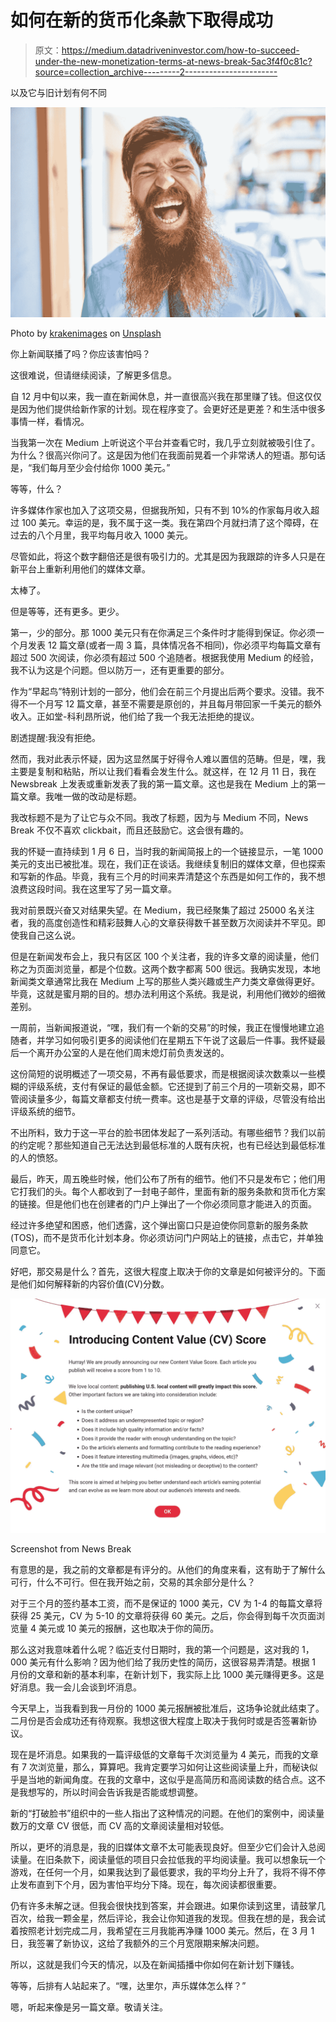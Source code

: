 # 如何在新的货币化条款下取得成功

> 原文：<https://medium.datadriveninvestor.com/how-to-succeed-under-the-new-monetization-terms-at-news-break-5ac3f4f0c81c?source=collection_archive---------2----------------------->

以及它与旧计划有何不同

![](img/b2438f5da8ee27cc98689a72b9cefa4e.png)

Photo by [krakenimages](https://unsplash.com/@krakenimages?utm_source=medium&utm_medium=referral) on [Unsplash](https://unsplash.com?utm_source=medium&utm_medium=referral)

你上新闻联播了吗？你应该害怕吗？

这很难说，但请继续阅读，了解更多信息。

自 12 月中旬以来，我一直在新闻休息，并一直很高兴我在那里赚了钱。但这仅仅是因为他们提供给新作家的计划。现在程序变了。会更好还是更差？和生活中很多事情一样，看情况。

当我第一次在 Medium 上听说这个平台并查看它时，我几乎立刻就被吸引住了。为什么？很高兴你问了。这是因为他们在我面前晃着一个非常诱人的短语。那句话是，“我们每月至少会付给你 1000 美元。”

等等，什么？

许多媒体作家也加入了这项交易，但据我所知，只有不到 10%的作家每月收入超过 100 美元。幸运的是，我不属于这一类。我在第四个月就扫清了这个障碍，在过去的八个月里，我平均每月收入 1000 美元。

尽管如此，将这个数字翻倍还是很有吸引力的。尤其是因为我跟踪的许多人只是在新平台上重新利用他们的媒体文章。

太棒了。

但是等等，还有更多。更少。

第一，少的部分。那 1000 美元只有在你满足三个条件时才能得到保证。你必须一个月发表 12 篇文章(或者一周 3 篇，具体情况各不相同)，你必须平均每篇文章有超过 500 次阅读，你必须有超过 500 个追随者。根据我使用 Medium 的经验，我不认为这是个问题。但以防万一，还有更重要的部分。

作为“早起鸟”特别计划的一部分，他们会在前三个月提出后两个要求。没错。我不得不一个月写 12 篇文章，甚至不需要是原创的，并且每月带回家一千美元的额外收入。正如堂-科利昂所说，他们给了我一个我无法拒绝的提议。

剧透提醒:我没有拒绝。

然而，我对此表示怀疑，因为这显然属于好得令人难以置信的范畴。但是，嘿，我主要是复制和粘贴，所以让我们看看会发生什么。就这样，在 12 月 11 日，我在 Newsbreak 上发表或重新发表了我的第一篇文章。这也是我在 Medium 上的第一篇文章。我唯一做的改动是标题。

我改标题不是为了让它与众不同。我改了标题，因为与 Medium 不同，News Break 不仅不喜欢 clickbait，而且还鼓励它。这会很有趣的。

我的怀疑一直持续到 1 月 6 日，当时我的新闻简报上的一个链接显示，一笔 1000 美元的支出已被批准。现在，我们正在谈话。我继续复制旧的媒体文章，但也探索和写新的作品。毕竟，我有三个月的时间来弄清楚这个东西是如何工作的，我不想浪费这段时间。我在这里写了另一篇文章。

我对前景既兴奋又对结果失望。在 Medium，我已经聚集了超过 25000 名关注者，我的高度创造性和精彩鼓舞人心的文章获得数千甚至数万次阅读并不罕见。即使我自己这么说。

但是在新闻发布会上，我只有区区 100 个关注者，我的许多文章的阅读量，他们称之为页面浏览量，都是个位数。这两个数字都离 500 很远。我确实发现，本地新闻类文章通常比我在 Medium 上写的那些人类兴趣或生产力类文章做得更好。毕竟，这就是蜜月期的目的。想办法利用这个系统。我是说，利用他们微妙的细微差别。

一周前，当新闻报道说，“嘿，我们有一个新的交易”的时候，我正在慢慢地建立追随者，并学习如何吸引更多的阅读他们在星期五下午说了这最后一件事。我怀疑最后一个离开办公室的人是在他们周末熄灯前负责发送的。

这份简短的说明概述了一项交易，不再有最低要求，而是根据阅读次数乘以一些模糊的评级系统，支付有保证的最低金额。它还提到了前三个月的一项新交易，即不管阅读量多少，每篇文章都支付统一费率。这也是基于文章的评级，尽管没有给出评级系统的细节。

不出所料，致力于这一平台的脸书团体发起了一系列活动。有哪些细节？我们以前的约定呢？那些知道自己无法达到最低标准的人既有庆祝，也有已经达到最低标准的人的愤怒。

最后，昨天，周五晚些时候，他们公布了所有的细节。他们不只是发布它；他们用它打我们的头。每个人都收到了一封电子邮件，里面有新的服务条款和货币化方案的链接。但是他们也在创建者的门户上弹出了一个你必须同意才能进入的页面。

经过许多绝望和困惑，他们透露，这个弹出窗口只是迫使你同意新的服务条款(TOS)，而不是货币化计划本身。你必须访问门户网站上的链接，点击它，并单独同意它。

好吧，那交易是什么？首先，这很大程度上取决于你的文章是如何被评分的。下面是他们如何解释新的内容价值(CV)分数。

![](img/28b06bbc6cd1af879438b443a2fd36a0.png)

Screenshot from News Break

有意思的是，我之前的文章都是有评分的。从他们的角度来看，这有助于了解什么可行，什么不可行。但在我开始之前，交易的其余部分是什么？

对于三个月的签约基本工资，而不是保证的 1000 美元，CV 为 1-4 的每篇文章将获得 25 美元，CV 为 5-10 的文章将获得 60 美元。之后，你会得到每千次页面浏览量 4 美元或 10 美元的报酬，这也取决于你的简历。

那么这对我意味着什么呢？临近支付日期时，我的第一个问题是，这对我的 1，000 美元有什么影响？因为他们给了我历史性的简历，这很容易弄清楚。根据 1 月份的文章和新的基本利率，在新计划下，我实际上比 1000 美元赚得更多。这是好消息。我一会儿会谈到坏消息。

今天早上，当我看到我一月份的 1000 美元报酬被批准后，这场争论就此结束了。二月份是否会成功还有待观察。我想这很大程度上取决于我何时或是否签署新协议。

现在是坏消息。如果我的一篇评级低的文章每千次浏览量为 4 美元，而我的文章有 7 次浏览量，那么，算算吧。我肯定要学习如何让这些阅读量上升，而秘诀似乎是当地的新闻角度。在我的文章中，这似乎是高简历和高阅读数的结合点。这不是我想写的，所以时间会告诉我是否能或想调整。

新的“打破脸书”组织中的一些人指出了这种情况的问题。在他们的案例中，阅读量数万的文章 CV 很低，而 CV 高的文章阅读量相对较低。

所以，更坏的消息是，我的旧媒体文章不太可能表现良好。但至少它们会计入总阅读量。在旧条款下，阅读量低的项目只会拉低我的平均阅读量。我可以想象玩一个游戏，在任何一个月，如果我达到了最低要求，我的平均分上升了，我将不得不停止发布直到下个月，因为害怕平均分下降。现在，每次阅读都很重要。

仍有许多未解之谜。但我会很快找到答案，并会跟进。如果你读到这里，请鼓掌几百次，给我一颗金星，然后评论，我会让你知道我的发现。但我在想的是，我会试着按照老计划完成二月，我希望在三月我能再净赚 1000 美元。然后，在 3 月 1 日，我签署了新协议，这给了我额外的三个月宽限期来解决问题。

所以，这就是我们今天的情况，以及在新闻插播中你如何在新计划下赚钱。

等等，后排有人站起来了。“嘿，达里尔，声乐媒体怎么样？”

嗯，听起来像是另一篇文章。敬请关注。